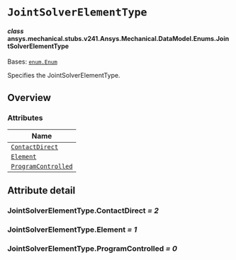 # `JointSolverElementType`



#### *class* ansys.mechanical.stubs.v241.Ansys.Mechanical.DataModel.Enums.JointSolverElementType

Bases: [`enum.Enum`](https://docs.python.org/3/library/enum.html#enum.Enum)

Specifies the JointSolverElementType.

<!-- !! processed by numpydoc !! -->

<a id="overview"></a>

## Overview

### Attributes

| Name |
| ------------------------------------------------------------------------------------------------------------------------------------------------ |
| [`ContactDirect`](../../../../../v242/Ansys/Mechanical/DataModel/Enums/JointSolverElementType.md#JointSolverElementType.ContactDirect) |
| [`Element`](../../../../../v242/Ansys/Mechanical/DataModel/Enums/JointSolverElementType.md#JointSolverElementType.Element) |
| [`ProgramControlled`](../../../../../v242/Ansys/Mechanical/DataModel/Enums/JointSolverElementType.md#JointSolverElementType.ProgramControlled) |

<a id="attribute-detail"></a>

## Attribute detail

<a id="JointSolverElementType.ContactDirect"></a>

### JointSolverElementType.ContactDirect *= 2*

<a id="JointSolverElementType.Element"></a>

### JointSolverElementType.Element *= 1*

<a id="JointSolverElementType.ProgramControlled"></a>

### JointSolverElementType.ProgramControlled *= 0*


